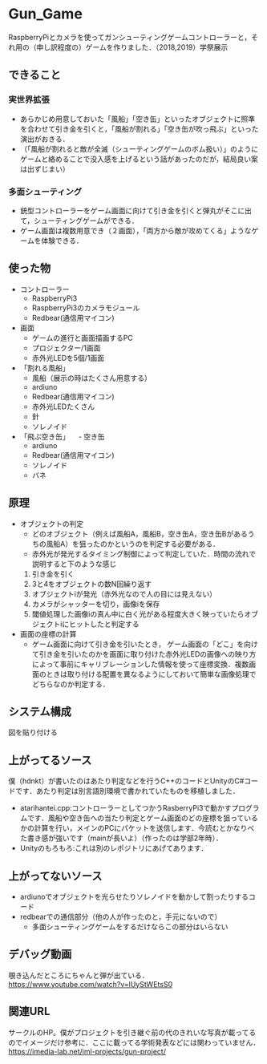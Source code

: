 # Gun_Game
RaspberryPiとカメラを使ってガンシューティングゲームコントローラーと，それ用の（申し訳程度の）ゲームを作りました．（2018,2019）学祭展示

## できること
### 実世界拡張
- あらかじめ用意しておいた「風船」「空き缶」といったオブジェクトに照準を合わせて引き金を引くと，「風船が割れる」「空き缶が吹っ飛ぶ」といった演出がおきる．
- （「風船が割れると敵が全滅（シューティングゲームのボム扱い）」のようにゲームと絡めることで没入感を上げるという話があったのだが，結局良い案は出ずじまい）
### 多面シューティング 
- 銃型コントローラーをゲーム画面に向けて引き金を引くと弾丸がそこに出て，シューティングゲームができる．
- ゲーム画面は複数用意でき（２画面），「両方から敵が攻めてくる」ようなゲームを体験できる．

## 使った物
- コントローラー
  - RaspberryPi3
  - RaspberryPi3のカメラモジュール
  - Redbear(通信用マイコン)
- 画面
  - ゲームの進行と画面描画するPC 
  - プロジェクター/1画面
  - 赤外光LEDを5個/1画面
- 「割れる風船」
  - 風船（展示の時はたくさん用意する）
  - ardiuno
  - Redbear(通信用マイコン)
  - 赤外光LEDたくさん
  - 針
  - ソレノイド
- 「飛ぶ空き缶」
　- 空き缶
  - ardiuno
  - Redbear(通信用マイコン)
  - ソレノイド
  - バネ

## 原理
- オブジェクトの判定
  - どのオブジェクト（例えば風船A，風船B，空き缶A，空き缶Bがあるうちの風船A）を狙ったのかというのを判定する必要がある．
  - 赤外光が発光するタイミング制御によって判定していた．時間の流れで説明すると下のような感じ
   1. 引き金を引く
   2. 3と4をオブジェクトの数N回繰り返す
   3. オブジェクトiが発光（赤外光なので人の目には見えない）
   4. カメラがシャッターを切り，画像iを保存
   5. 閾値処理した画像iの真ん中に白く光がある程度大きく映っていたらオブジェクトiにヒットしたと判定する
- 画面の座標の計算
  - ゲーム画面に向けて引き金を引いたとき， ゲーム画面の「どこ」を向けて引き金を引いたのかを画面に取り付けた赤外光LEDの画像への映り方によって事前にキャリブレーションした情報を使って座標変換．複数画面のときは取り付ける配置を異なるようにしておいて簡単な画像処理でどちらなのか判定する．

## システム構成
図を貼り付ける

## 上がってるソース
僕（hdnkt）が書いたのはあたり判定などを行うC++のコードとUnityのC#コードです．あたり判定は別言語別環境で書かれていたものを移植しました．
- atarihantei.cpp:コントローラーとしてつかうRasberryPi3で動かすプログラムです．風船や空き缶への当たり判定とゲーム画面のどの座標を狙っているかの計算を行い，メインのPCにパケットを送信します．今読むとかなりべた書き感が強いです（mainが長いよ）（作ったのは学部2年時）．
- Unityのもろもろ:これは別のレポジトリにあげてあります．

## 上がってないソース
- ardiunoでオブジェクトを光らせたりソレノイドを動かして割ったりするコード
- redbearでの通信部分（他の人が作ったのと，手元にないので）
  - 多面シューティングゲームをするだけならこの部分はいらない 

## デバッグ動画
覗き込んだところにちゃんと弾が出ている．
https://www.youtube.com/watch?v=lUyStWEtsS0

## 関連URL
サークルのHP。僕がプロジェクトを引き継ぐ前の代のきれいな写真が載ってるのでイメージだけ参考に．ここに載ってる学術発表などには関わっていません．
https://imedia-lab.net/iml-projects/gun-project/
